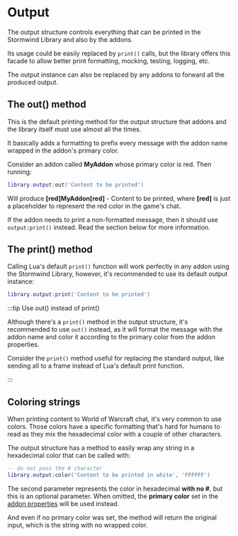 # Output

The output structure controls everything that can be printed
in the Stormwind Library and also by the addons.

Its usage could be easily replaced by `print()` calls, but the
library offers this facade to allow better print formatting, mocking,
testing, logging, etc.

The output instance can also be replaced by any addons to forward
all the produced output.

## The out() method

This is the default printing method for the output structure that addons
and the library itself must use almost all the times.

It basically adds a formatting to prefix every message with the addon
name wrapped in the addon's primary color.

Consider an addon called **MyAddon** whose primary color is red. Then
running:

```lua
library.output:out('Content to be printed')
```

Will produce **[red]**MyAddon**[red]** - Content to be printed, where
**[red]** is just a placeholder to represent the red color in the game's
chat.

If the addon needs to print a non-formatted message, then it should use
`output:print()` instead. Read the section below for more information.

## The print() method

Calling Lua's default `print()` function will work perfectly in any
addon using the Stormwind Library, however, it's recommended to use
its default output instance:

```lua
library.output:print('Content to be printed')
```

:::tip Use out() instead of print()

Although there's a `print()` method in the output structure, it's
recommended to use `out()` instead, as it will format the message with
the addon name and color it according to the primary color from the
addon properties.

Consider the `print()` method useful for replacing the standard output,
like sending all to a frame instead of Lua's default print function.

:::

## Coloring strings

When printing content to World of Warcraft chat, it's very common to
use colors. Those colors have a specific formatting that's hard for 
humans to read as they mix the hexadecimal color with a couple of other
characters.

The output structure has a method to easily wrap any string in a
hexadecimal color that can be called with:

```lua
-- do not pass the # character
library.output:color('Content to be printed in white', 'FFFFFF')
```

The second parameter represents the color in hexadecimal **with no #**,
but this is an optional parameter. When omitted, the **primary color** set
in the [addon properties](addon-properties#colors) will be used instead.

And even if no primary color was set, the method will return the original
input, which is the string with no wrapped color.